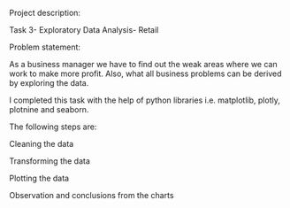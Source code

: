 Project description:

Task 3- Exploratory Data Analysis- Retail

Problem statement:

As a business manager we have to find out the weak areas where we can work to make more profit. Also, what all business problems can be derived by exploring the data.

I  completed this task with the help of python libraries i.e. matplotlib, plotly, plotnine and seaborn.

The following steps are:

Cleaning the data

Transforming the data

Plotting the data

Observation and conclusions from the charts
